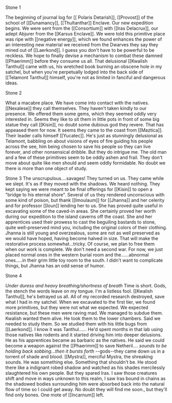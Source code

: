    

Stone 1 

The beginning of journal log for [[ Polaris Detarish]], [[Provost]] of the school of [[Dunamancy]], [[Thultanthar]] Enclave. Our new expedition begins. We were sent from the [[Consortium]] with [[Iras Delacrux]], our adept Abjurer from the [[Karsus Enclave]]. We were told this primitive place was ripe with [[negative energy]], which we found enhances the power of an interesting new material we received from the Dwarves they say they mined out of [[Laerkond]]. I guess you don't have to be powerful to be reckless. We hope to finally devise a mechanism to combat these damned [[Phaerimm]] before they consume us all. That delusional [[Kwalish Tanthul]] came with us, his wretched book burning an obscene hole in my satchel, but when you're perpetually lodged into the back side of [[Telamont Tanthul]] himself, you're not as limited in fanciful and dangerous ideas.

Stone 2

What a macabre place. We have come into contact with the natives. [[Nexalese]] they call themselves. They haven't taken kindly to our presence. We offered them some gems, which they seemed oddly very interested in. Seems they like to sit them in little pots in front of some big statue they call [[Kisin]], no doubt some dubious god they revere. That has appeased them for now. It seems they came to the coast from [[Maztica]]. Their leader calls himself [[Yucatec]]. He's just as stunningly delusional as Telamont, babbling on about visions of eyes of fire guiding his people across the see, him being chosen to save his people so they can live forever, and other nonsensical dribble. But they do intrigue me. The old man and a few of these primitives seem to be oddly ashen and frail. They don't move about quite like men should and seem oddly formidable. No doubt we there is more than one object of study.

Stone 3
The unscrupulous....savages! They turned on us. They came while we slept. It's as if they moved with the shadows. We heard nothing. They kept saying we were meant to be final offerings for [[Kisin]] to open a "bridge to his eternal shore". Several of us they rendered unconscious with some kind of poison, but thank [[Imoulaum]] for [[Jhanna]] and her celerity and for professor [[Ioun]] lending her to us. She has proved quite useful in excavating some of the caved-in areas. She certainly proved her worth during our expedition to the island caverns off the coast. She and her apprentices used their prowess to cast the beguiling bastards to stone, quite well-preserved mind you, including the original colors of their clothing. Jhanna is still young and overzealous, some are not as well preserved as we would have hoped, having become halved in size. That will make the restorative process somewhat...tricky. Of course, we plan to free them when our work is complete. We don't need a second war. For now, we just placed normal ones in the western burial room and the......abnormal ones.....in their grim little toy room to the south. I didn't want to complicate things, but Jhanna has an odd sense of humor.

Stone 4

*Under duress and heavy breathing/shortness of breath* Time is short. Gods, the stench the words leave on my tongue. I'm a listless fool. [[Kwalish Tanthul]], he's betrayed us all. All of my recorded research destroyed, save what I had in my satchel. When we excavated to the first tier, we found more primitives, but they were not what we expected. We expected resistance, but these men were raving mad. We managed to subdue them. Kwalish wanted them alive. He took them to the lower chambers. Said we needed to study them. So we studied them with his little bugs from [[Laerkond]]. I know it was Tanthul...... He'd spent months in that lab using those natives like rodents and it started driving him into deeper delusions. He as his apprentices became as barbaric as the natives. He said we could become a weapon against the [[Phaerimm]] to save Netheril.... *sounds to be holding back sobbing...then it bursts forth* --gods--they came down us in a torrent of shade and blood. [[Mystra]], merciful Mystra, the shreaking sounds. He was something else. Something that shouldn't be. He stood there like a indignant robed shadow and watched as his shades mercilessly slaughtered his own people. But they spared Iras. I saw those creatures shift and move in ways unknown to this realm, I saw Iras bound in chains as the shadowed bodies surrounding him were absorbed back into the natural flow of time so I could get away. No doubt they will find me soon., but they'll find only bones. One mote of [[Incarnum]] left.